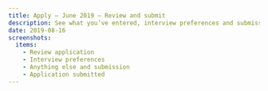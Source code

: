 ```yaml
---
title: Apply – June 2019 – Review and submit
description: See what you’ve entered, interview preferences and submission
date: 2019-08-16
screenshots:
  items:
    - Review application
    - Interview preferences
    - Anything else and submission
    - Application submitted
---
```

